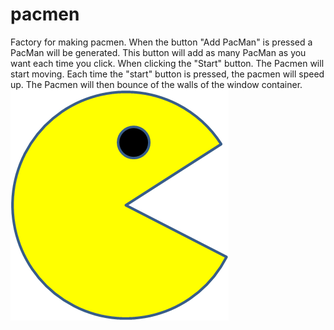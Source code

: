 # pacmen
Factory for making pacmen. When the button "Add PacMan" is pressed a PacMan will be generated. This button will add as many PacMan as you want each time you click. When clicking the "Start" button. The Pacmen will start moving. Each time the "start" button is pressed, the pacmen will speed up. The Pacmen will then bounce of the walls of the window container.
<img src="PacMan1.png">

